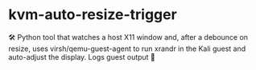 # kvm-auto-resize-trigger
🛠️ Python tool that watches a host X11 window and, after a debounce on resize, uses virsh/qemu-guest-agent to run xrandr in the Kali guest and auto-adjust the display. Logs guest output 🐧
